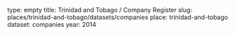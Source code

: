 type: empty
title: Trinidad and Tobago / Company Register
slug: places/trinidad-and-tobago/datasets/companies
place: trinidad-and-tobago
dataset: companies
year: 2014
